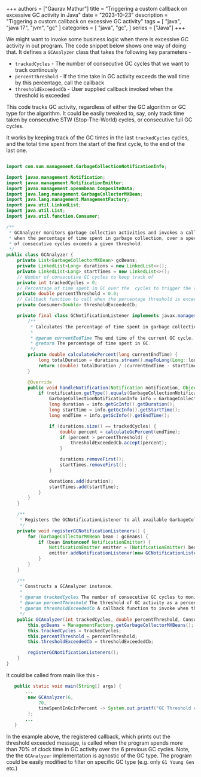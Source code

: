 +++
authors = ["Gaurav Mathur"]
title = "Triggering a custom callback on excessive GC activity in Java"
date = "2023-10-23"
description = "Tiggering a custom callback on excessive GC activity"
tags = [
    "java",
    "java 17",
    "jvm",
    "gc"
]
categories = [
    "java",
    "gc",
]
series = ["Java"]
+++

We might want to invoke some business logic when there is excessive GC activity in out program. The code snippet below shows one way 
of doing that. It defines a `GCAnalyzer` class that takes the following key parameters - 

* `trackedCycles` - The number of consecutive GC cycles that we want to track continously
* `percentThreshold` - If the time take in GC activity exceeds the wall time by this percentage, call the callback
* `thresholdExceededCb` - User supplied callback invoked when the threshold is exceeded

This code tracks GC activity, regardless of either the GC algorithm or GC type for the algorithm. It could be easily tweaked to, say, only track time taken by 
consecutive STW (Stop-The-World) cycles, or consecutive full GC cycles.

It works by keeping track of the GC times in the last `trackedCycles` cycles, and the total time spent from the start of the first cycle, to the 
end of the last one.

<!--more-->
```java

import com.sun.management.GarbageCollectionNotificationInfo;

import javax.management.Notification;
import javax.management.NotificationEmitter;
import javax.management.openmbean.CompositeData;
import java.lang.management.GarbageCollectorMXBean;
import java.lang.management.ManagementFactory;
import java.util.LinkedList;
import java.util.List;
import java.util.function.Consumer;

/**
 * GCAnalyzer monitors garbage collection activities and invokes a callback function
 * when the percentage of time spent in garbage collection, over a specified number
 * of consecutive cycles exceeds a given threshold.
 */
public class GCAnalyzer {
    private List<GarbageCollectorMXBean> gcBeans;
    private LinkedList<Long> durations = new LinkedList<>();
    private LinkedList<Long> startTimes = new LinkedList<>();
    // Number of consecutive GC cycles to keep track of
    private int trackedCycles = 0;
    // Percentage of time spent in GC over the  cycles to trigger the callback function
    private double percentThreshold = 0.0;
    // Callback function to call when the percentage threshold is exceeded
    private Consumer<Double> thresholdExceededCb;

    private final class GCNotificationListener implements javax.management.NotificationListener {
        /**
         * Calculates the percentage of time spent in garbage collection relative to total elapsed time.
         *
         * @param currentEndTime The end time of the current GC cycle.
         * @return The percentage of time spent in GC.
         */
        private double calculateGcPercent(long currentEndTime) {
            long totalDuration = durations.stream().mapToLong(Long::longValue).sum();
            return (double) totalDuration / (currentEndTime - startTimes.getFirst()) * 100.0;
        }

        @Override
        public void handleNotification(Notification notification, Object handback) {
            if (notification.getType().equals(GarbageCollectionNotificationInfo.GARBAGE_COLLECTION_NOTIFICATION)) {
                GarbageCollectionNotificationInfo info = GarbageCollectionNotificationInfo.from((CompositeData) notification.getUserData());
                long duration = info.getGcInfo().getDuration();
                long startTime = info.getGcInfo().getStartTime();
                long endTime = info.getGcInfo().getEndTime();

                if (durations.size() == trackedCycles) {
                    double percent = calculateGcPercent(endTime);
                    if (percent > percentThreshold) {
                        thresholdExceededCb.accept(percent);
                    }

                    durations.removeFirst();
                    startTimes.removeFirst();
                }

                durations.add(duration);
                startTimes.add(startTime);
            }
        }
    }

    /**
     * Registers the GCNotificationListener to all available GarbageCollectorMXBeans.
     */
    private void registerGCNotificationListeners() {
        for (GarbageCollectorMXBean bean : gcBeans) {
            if (bean instanceof NotificationEmitter) {
                NotificationEmitter emitter = (NotificationEmitter) bean;
                emitter.addNotificationListener(new GCNotificationListener(), null, null);
            }
        }
    }

    /**
     * Constructs a GCAnalyzer instance.
     *
     * @param trackedCycles The number of consecutive GC cycles to monitor.
     * @param percentThreshold The threshold of GC activity as a percentage of total time.
     * @param thresholdExceededCb A callback function to invoke when the threshold is exceeded.
     */
    public GCAnalyzer(int trackedCycles, double percentThreshold, Consumer<Double> thresholdExceededCb) {
        this.gcBeans = ManagementFactory.getGarbageCollectorMXBeans();
        this.trackedCycles = trackedCycles;
        this.percentThreshold = percentThreshold;
        this.thresholdExceededCb = thresholdExceededCb;

        registerGCNotificationListeners();
    }
}
```

It could be called from main like this - 

```java
   public static void main(String[] args) {
       ...
        new GCAnalyzer(6,
            70,
            timeSpentInGcInPercent -> System.out.printf("GC Threshold exceeded: %.2f\n", timeSpentInGcInPercent)
        );
       ...
   }
```

In the example above, the registered callback, which prints out the threshold exceeded message, is called when the program spends more than 70% of clock
time in GC activity over the 6 previous GC cycles. Note, the the `GCAnalyzer` implementation is agnostic of the GC type. The program could be easily modified
to filter on specific GC type (e.g. only `G1 Young Gen` etc.)


